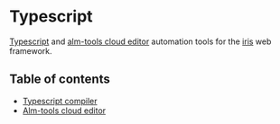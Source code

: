 # Typescript

[Typescript](http://www.typescriptlang.org/) and [alm-tools cloud editor](http://alm.tools/) automation tools for the [iris](https://github.com/hidevopsio/iris) web framework.


## Table of contents

* [Typescript compiler](_examples/typescript/main.go)
* [Alm-tools cloud editor](_examples/editor/main.go)